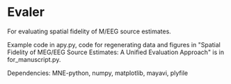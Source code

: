 # Evaler
For evaluating spatial fidelity of M/EEG source estimates.

Example code in apy.py, code for regenerating data and figures in 
"Spatial Fidelity of MEG/EEG Source Estimates: A Unified Evaluation Approach" is
in for_manuscript.py. 

Dependencies: MNE-python, numpy, matplotlib, mayavi, plyfile
